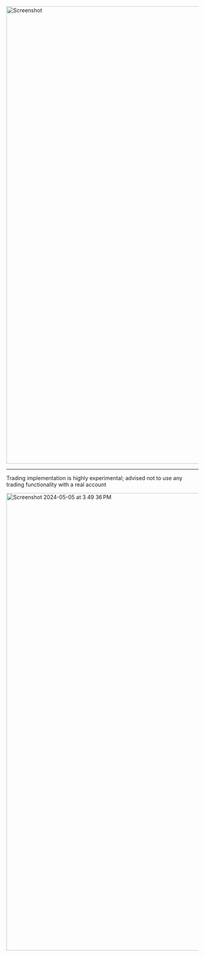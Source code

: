 <img width="1200" alt="Screenshot" src="https://github.com/akenshaw/iced-trade/assets/63060680/55c4d4db-636d-4228-90cf-10671b8438b3">

***

Trading implementation is highly experimental; advised not to use any trading functionality with a real account

<img width="1200" alt="Screenshot 2024-05-05 at 3 49 36 PM" src="https://github.com/akenshaw/iced-trade/assets/63060680/e7b55751-b547-4548-ac95-5348c6c60385">
